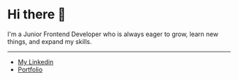 # Hi there 👋
I'm a Junior Frontend Developer who is always eager to grow, learn new things, and expand my skills.

*** 
* [My Linkedin](https://www.linkedin.com/in/alexander-lind-2b2934199)
* [Portfolio](https://alexanderliind.vercel.app/)
